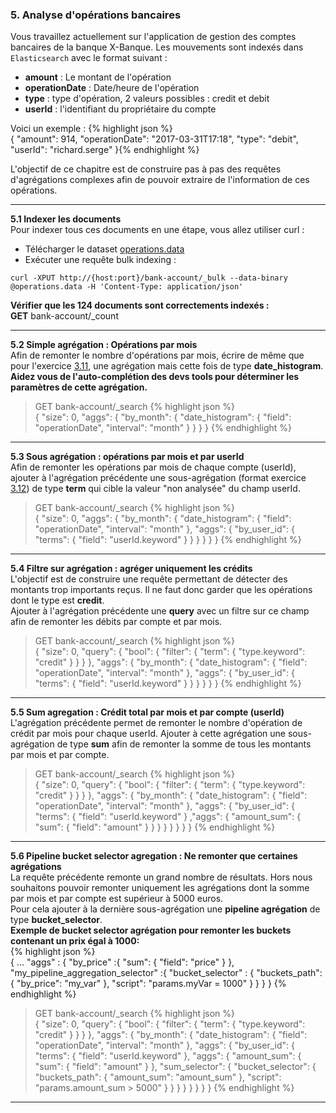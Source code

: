 ### 5. Analyse d'opérations bancaires

Vous travaillez actuellement sur l'application de gestion des comptes bancaires de la banque X-Banque. 
Les mouvements sont indexés dans `Elasticsearch` avec le format suivant  : 

* __amount__ : Le montant de l'opération
* __operationDate__ : Date/heure de l'opération
* __type__ : type d'opération, 2 valeurs possibles : credit et debit
* __userId__ : l'identifiant du propriétaire du compte 
    
Voici un exemple : 
{% highlight json %}   
{
  "amount": 914,
  "operationDate": "2017-03-31T17:18",
  "type": "debit",
  "userId": "richard.serge"
}{% endhighlight %}  


L'objectif de ce chapitre est de construire pas à pas des requêtes d'agrégations complexes afin de 
pouvoir extraire de l'information de ces opérations.

---
__5.1 Indexer les documents__  
Pour indexer tous ces documents en une étape, vous allez utiliser curl :  

 * Télécharger le dataset [operations.data](data/operations.data)
 * Exécuter une requête bulk indexing :  
 
`curl -XPUT http://{host:port}/bank-account/_bulk --data-binary @operations.data -H 'Content-Type: application/json'`
  
 __Vérifier que les 124 documents sont correctements indexés :__  
 __GET__ bank-account/_count
   
---                                     
__5.2 Simple agrégation : Opérations par mois__  
Afin de remonter le nombre d'opérations par mois, écrire de même que pour l'exercice [3.11](#3.11), une agrégation mais cette fois 
de type **date_histogram**.  
**Aidez vous de l'auto-complétion des devs tools pour déterminer les paramètres de cette agrégation.**

<blockquote class = 'solution' markdown="1">

GET bank-account/_search
{% highlight json %}   
{
  "size": 0,
  "aggs": {
    "by_month": {
      "date_histogram": {
        "field": "operationDate",
        "interval": "month"
      }
    }
  }
}
{% endhighlight %}
</blockquote>

---    
__5.3 Sous agrégation : opérations par mois et par userId__  
Afin de remonter les opérations par mois de chaque compte (userId), ajouter à l'agrégation précédente une sous-agrégation (format exercice [3.12](#3.12)) de type **term** qui cible 
la valeur "non analysée" du champ userId.

<blockquote class = 'solution' markdown="1">

GET bank-account/_search
{% highlight json %}   
{
  "size": 0,
  "aggs": {
    "by_month": {
      "date_histogram": {
        "field": "operationDate",
        "interval": "month"
      },
      "aggs": {
        "by_user_id": {
          "terms": {
            "field": "userId.keyword"
          }
        }
      }
    }
  }
}
{% endhighlight %}
</blockquote>

---    
__5.4 Filtre sur agrégation : agréger uniquement les crédits__  
L'objectif est de construire une requête permettant de détecter des montants trop importants reçus. Il ne faut donc 
garder que les opérations dont le type est **credit**.  
Ajouter à l'agrégation précédente une **query** avec un filtre sur ce champ afin de remonter les débits par compte et par mois.

<blockquote class = 'solution' markdown="1">

GET bank-account/_search
{% highlight json %}   
{
  "size": 0,
  "query": {
    "bool": {
      "filter": {
        "term": {
          "type.keyword": "credit"
        }
      }
    }
  },
  "aggs": {
    "by_month": {
      "date_histogram": {
        "field": "operationDate",
        "interval": "month"
      },
      "aggs": {
        "by_user_id": {
          "terms": {
            "field": "userId.keyword"
          }
        }
      }
    }
  }
}
{% endhighlight %}
</blockquote>

--- 
__5.5 Sum agregation : Crédit total par mois et par compte (userId)__  
L'agrégation précédente permet de remonter le nombre d'opération de crédit par mois pour chaque userId. Ajouter à cette agrégation une sous-agrégation
de type **sum** afin de remonter la somme de tous les montants par mois et par compte.    

<blockquote class = 'solution' markdown="1">

GET bank-account/_search
{% highlight json %}   
{
  "size": 0,
  "query": {
    "bool": {
      "filter": {
        "term": {
          "type.keyword": "credit"
        }
      }
    }
  },
  "aggs": {
    "by_month": {
      "date_histogram": {
        "field": "operationDate",
        "interval": "month"
      },
      "aggs": {
        "by_user_id": {
          "terms": {
            "field": "userId.keyword"
          }
          ,"aggs": {
            "amount_sum": {
              "sum": {
                "field": "amount"
              }
            }
          }
        }
      }
    }
  }
}
{% endhighlight %}
</blockquote>

--- 
__5.6 Pipeline bucket selector agregation : Ne remonter que certaines agrégations__  
La requête précédente remonte un grand nombre de résultats. Hors nous souhaitons pouvoir remonter uniquement les agrégations dont la somme par mois et par compte
est supérieur à 5000 euros.  
Pour cela ajouter à la dernière sous-agrégation une **pipeline agrégation** de type **bucket_selector**.  
   __Exemple  de bucket selector agrégation pour remonter les buckets contenant un prix égal à 1000:__  
{% highlight json %}      
 {
  ...
   "aggs" : {
     "by_price" :{
       "sum": {
         "field": "price"
       }
     },
      "my_pipeline_aggregation_selector" :{
         "bucket_selector" : {
           "buckets_path": {
             "by_price": "my_var"
           },
           "script": "params.myVar = 1000"
         }
       }
   }
 }
 {% endhighlight %}  
 
 
<blockquote class = 'solution' markdown="1">

GET bank-account/_search
{% highlight json %}   
{
  "size": 0,
  "query": {
    "bool": {
      "filter": {
        "term": {
          "type.keyword": "credit"
        }
      }
    }
  },
  "aggs": {
    "by_month": {
      "date_histogram": {
        "field": "operationDate",
        "interval": "month"
      },
      "aggs": {
        "by_user_id": {
          "terms": {
            "field": "userId.keyword"
          },
          "aggs": {
            "amount_sum": {
              "sum": {
                "field": "amount"
              }
            },
            "sum_selector": {
              "bucket_selector": {
                "buckets_path": {
                  "amount_sum": "amount_sum"
                },
                "script": "params.amount_sum > 5000"
              }
            }
          }
        }
      }
    }
  }
}
{% endhighlight %}
</blockquote>

---         